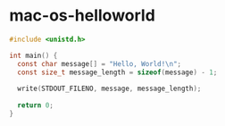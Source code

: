 mac-os-helloworld
=================
```c
#include <unistd.h>

int main() {
  const char message[] = "Hello, World!\n";
  const size_t message_length = sizeof(message) - 1;
  
  write(STDOUT_FILENO, message, message_length);
  
  return 0;
}
```
